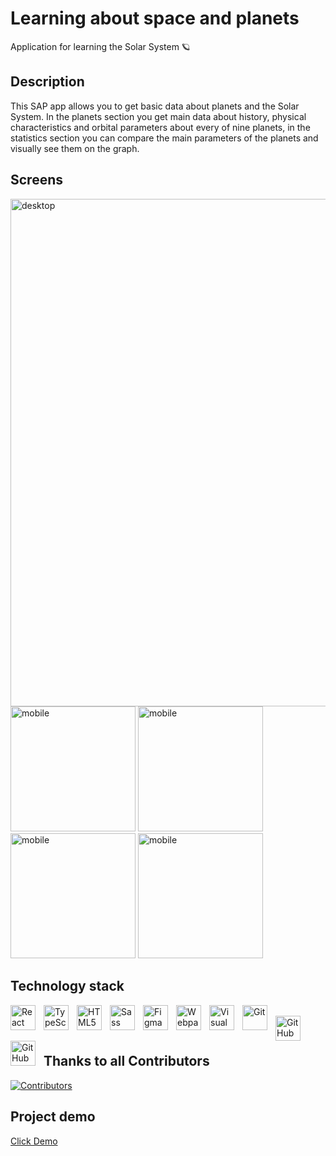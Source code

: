 # Learning about space and planets

Application for learning the Solar System 🪐

## Description
<p>This SAP app allows you to get basic data about planets and the Solar System. In the planets section you get main data about history, physical characteristics and orbital parameters about every of nine planets, in the statistics section you can compare the main parameters of the planets and visually see them on the graph.</p>

## Screens
<img width="812.5" alt="desktop" src="https://user-images.githubusercontent.com/76097160/236532484-99318502-2a97-4904-847c-1a45b4929137.png"> <img width="200" alt="mobile" src="https://user-images.githubusercontent.com/76097160/235443730-fbcd7f23-6c3d-4b90-836d-2d758a461697.png"> <img width="200" alt="mobile" src="https://user-images.githubusercontent.com/76097160/235443168-35ae1d38-d06c-4e07-b5e5-5cdff26e0eb9.png"> <img width="200" alt="mobile" src="https://user-images.githubusercontent.com/76097160/235443814-19a06a78-7f4b-477b-8580-1a06cb9d4758.png"> <img width="200" alt="mobile" src="https://user-images.githubusercontent.com/76097160/235443939-bdf3de63-f8dd-4cdb-baa3-4c5f2da9bf10.png">

## Technology stack 
<img align="left" alt="React" width="40" height="40" src="https://cdn.jsdelivr.net/gh/devicons/devicon/icons/react/react-original.svg" style="padding-right:10px;" />&nbsp;
<img align="left" alt="TypeScript" width="40" height="40" src="https://cdn.jsdelivr.net/gh/devicons/devicon/icons/typescript/typescript-original.svg" style="padding-right:10px;" />&nbsp;
<img align="left" alt="HTML5" width="40" height="40" src="https://cdn.jsdelivr.net/gh/devicons/devicon/icons/html5/html5-original.svg" style="padding-right:10px;" />&nbsp;
<img align="left" alt="Sass" width="40" height="40" src="https://cdn.jsdelivr.net/gh/devicons/devicon/icons/sass/sass-original.svg" style="padding-right:10px;" />&nbsp;
<img align="left" alt="Figma" width="40" height="40" src="https://cdn.jsdelivr.net/gh/devicons/devicon/icons/figma/figma-original.svg" style="padding-right:10px;" />&nbsp;
<img align="left" alt="Webpack" width="40" height="40" src="https://user-images.githubusercontent.com/76097160/234940984-f6693af2-7f08-4c8a-a356-1c77aa0bb081.png" style="padding-right:10px;" />&nbsp;
<img align="left" alt="Visual Studio Code" width="40" height="40" src="https://cdn.jsdelivr.net/gh/devicons/devicon/icons/vscode/vscode-original.svg" style="padding-right:10px;" />&nbsp;
<img align="left" alt="Git" width="40" height="40" src="https://cdn.jsdelivr.net/gh/devicons/devicon/icons/git/git-original.svg" style="padding-right:10px;" />&nbsp;
[<img align="left" alt="GitHub" width="40px" height="40" src="https://user-images.githubusercontent.com/3369400/139447912-e0f43f33-6d9f-45f8-be46-2df5bbc91289.png" style="padding-right:10px;" />](https://www.youtube.com/playlist?list=PLkwxH9e_vrAJ0WbEsFA9W3I1W-g_BTsbt#gh-dark-mode-only)&nbsp;
[<img align="left" alt="GitHub" width="40px" height="40" src="https://user-images.githubusercontent.com/3369400/139448065-39a229ba-4b06-434b-bc67-616e2ed80c8f.png" style="padding-right:10px;" />](https://www.youtube.com/playlist?list=PLkwxH9e_vrAJ0WbEsFA9W3I1W-g_BTsbt#gh-light-mode-only)&nbsp;

<br />

## Thanks to all Contributors
[![Contributors](https://contrib.rocks/image?repo=AleksandraBakhcheva/solar-system_app)](https://github.com/AleksandraBakhcheva/solar-system_app/graphs/contributors)

## Project demo
<a target="_blank" href="https://aleksandrabakhcheva.github.io/solar-system_app/">Click Demo</a>

